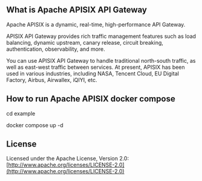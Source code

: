 ## What is Apache APISIX API Gateway

Apache APISIX is a dynamic, real-time, high-performance API Gateway.

APISIX API Gateway provides rich traffic management features such as load balancing, dynamic upstream, canary release, circuit breaking, authentication, observability, and more.

You can use APISIX API Gateway to handle traditional north-south traffic, as well as east-west traffic between services.
At present, APISIX has been used in various industries, including NASA, Tencent Cloud, EU Digital Factory, Airbus, Airwallex, iQIYI, etc.

## How to run Apache APISIX docker compose

cd example

docker compose up -d

## License

Licensed under the Apache License, Version 2.0: [http://www.apache.org/licenses/LICENSE-2.0](http://www.apache.org/licenses/LICENSE-2.0)
